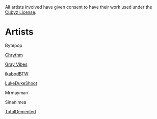 All artists involved have given consent to have their work used under the [Cubyz License](https://github.com/PixelGuys/Cubyz?tab=GPL-3.0-1-ov-file#readme).

# Artists
Bytepop

[Chrythm](https://www.youtube.com/@chrythmmusic)

[Gray Vibes](https://www.youtube.com/@grayvibes9601)

[ikabodBTW](https://www.youtube.com/@ikabodBTW)

[LukeDukeShoot](https://www.youtube.com/@LukeDukeShoot)

Mrmayman

Sinanimea

[TotalDemented](https://youtube.com/@totaldemented?si=3i_906S-0mezSYfe)

